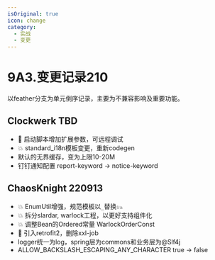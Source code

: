 ```yaml
---
isOriginal: true
icon: change
category:
  - 实战
  - 变更
---
```


# 9A3.变更记录210

以feather分支为单元倒序记录，主要为不兼容影响及重要功能。

## Clockwerk TBD

* 🚀 启动脚本增加扩展参数，可远程调试
* 💥 standard_i18n模板变更，重新codegen
* 默认的无界缓存，变为上限10-20M
* 钉钉通知配置 report-keyword → notice-keyword

## ChaosKnight 220913

* 💥 EnumUtil增强，规范模板以`_`替换`𓃬`
* 💥 拆分slardar, warlock工程，以更好支持组件化
* 💥 调整Bean的Ordered常量 WarlockOrderConst
* 📌 引入retrofit2，删除xxl-job
* logger统一为log，spring层为commons和业务层为@Slf4j
* ALLOW_BACKSLASH_ESCAPING_ANY_CHARACTER true → false
